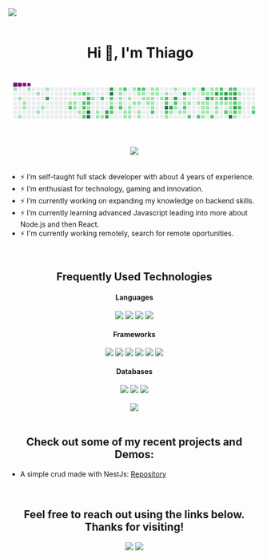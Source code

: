 
<!--horizontal divider(gradiant)-->
<img src="https://user-images.githubusercontent.com/73097560/115834477-dbab4500-a447-11eb-908a-139a6edaec5c.gif">

<!--h1 without bottom border-->
<div id="user-content-toc">
  <ul align="center">
    <summary><h1 style="display: inline-block">Hi 👋, I'm Thiago</h1></summary>
  </ul>
</div>


<!--- snake -->
<div align="center">
  <img  src="https://raw.githubusercontent.com/Platane/snk/output/github-contribution-grid-snake.gif"
       alt="snake" /></a>
</div>

<!-- 
<br>
<h2 align="center">Introduction</h2>

My name is Thiago Fialho and I am a self-taught full stack developer with about 4 years of experience enthusiast for technology, gaming and innovation. 

-->

<br>
<div align="center">
  <img src="https://github-readme-stats.vercel.app/api?username=Thiago-F&theme=blue-green">
</div>
<br>

- ⚡ I’m self-taught full stack developer with about 4 years of experience.
- ⚡ I’m enthusiast for technology, gaming and innovation.
- ⚡ I’m currently working on expanding my knowledge on backend skills.
- ⚡ I’m currently learning advanced Javascript leading into more about Node.js and then React.
- ⚡ I'm currently working remotely, search for remote oportunities.


<br>
<h2 align="center">Frequently Used Technologies</h2>


<div align="center">
  
</div>


<h4 align="center">Languages</h4>
<div align="center">
  <img src="https://img.shields.io/badge/html5-%23E34F26.svg?style=for-the-badge&logo=html5&logoColor=white"> 
  <img src="https://img.shields.io/badge/css3-%231572B6.svg?style=for-the-badge&logo=css3&logoColor=white"> 
  <img src="https://img.shields.io/badge/python-3670A0?style=for-the-badge&logo=python&logoColor=ffdd54"> 
  <img src="https://img.shields.io/badge/javascript-%23323330.svg?style=for-the-badge&logo=javascript&logoColor=%23F7DF1E">
</div>

<h4 align="center">Frameworks</h4>
<div align="center">
  <img src="https://img.shields.io/badge/express.js-%23404d59.svg?style=for-the-badge&logo=express&logoColor=%2361DAFB"> 
  <img src="https://img.shields.io/badge/nestjs-%23E0234E.svg?style=for-the-badge&logo=nestjs&logoColor=white"> 
  <img src="https://img.shields.io/badge/node.js-6DA55F?style=for-the-badge&logo=node.js&logoColor=white">
  <img src="https://img.shields.io/badge/react-%2320232a.svg?style=for-the-badge&logo=react&logoColor=%2361DAFB">  
  <img src="https://img.shields.io/badge/NPM-%23CB3837.svg?style=for-the-badge&logo=npm&logoColor=white">
  <img src="https://img.shields.io/badge/yarn-%232C8EBB.svg?style=for-the-badge&logo=yarn&logoColor=white">
</div>

<h4 align="center">Databases</h4>
<div align="center">
  <img src="https://img.shields.io/badge/postgres-%23316192.svg?style=for-the-badge&logo=postgresql&logoColor=white"> 
  <img src="https://img.shields.io/badge/MongoDB-%234ea94b.svg?style=for-the-badge&logo=mongodb&logoColor=white"> 
  <img src="https://img.shields.io/badge/redis-%23DD0031.svg?style=for-the-badge&logo=redis&logoColor=white">
</div>

<br>
<div align="center">
  <img src="https://github-readme-stats.vercel.app/api/top-langs/?username=Thiago-F&theme=blue-green">
</div>
<br>

<h2 align="center">Check out some of my recent projects and Demos:</h2>

- A simple crud made with NestJs: [Repository](https://github.com/Thiago-F/demo-simple-crud-nest)

<br>
<h2 align="center">Feel free to reach out using the links below. Thanks for visiting!</h2>
<p align="center">
  <a href="https://www.linkedin.com/in/thiagofialho/"><img src="https://img.shields.io/badge/linkedin-%230077B5.svg?&style=for-the-badge&logo=linkedin&logoColor=white"/></a>
  <a href="https://www.instagram.com/thiagofialho00/"><img src="https://img.shields.io/badge/instagram-%23E4405F.svg?&style=for-the-badge&logo=instagram&logoColor=white"/></a>
</p>